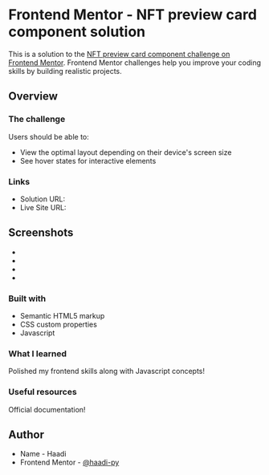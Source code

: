 # Frontend Mentor - NFT preview card component solution

This is a solution to the [NFT preview card component challenge on Frontend Mentor](https://www.frontendmentor.io/challenges/nft-preview-card-component-SbdUL_w0U). Frontend Mentor challenges help you improve your coding skills by building realistic projects. 


## Overview

### The challenge

Users should be able to:

- View the optimal layout depending on their device's screen size
- See hover states for interactive elements

### Links

- Solution URL: [](https://github.com/haadi-py/NewsletterForm.git)
- Live Site URL: [](https://starlit-medovik-ead520.netlify.app/)

## Screenshots
- [](/assets/images/SS-Desktop.png)
- [](/assets/images/SS-Desktop-success.png)
- [](/assets/images/SS-Responsive.png)
- [](/assets/images/SS-Responsive-success.png)

### Built with

- Semantic HTML5 markup
- CSS custom properties
- Javascript

### What I learned

Polished my frontend skills along with Javascript concepts!


### Useful resources

Official documentation!

## Author

- Name - Haadi
- Frontend Mentor - [@haadi-py](https://www.frontendmentor.io/profile/haadi-py)
